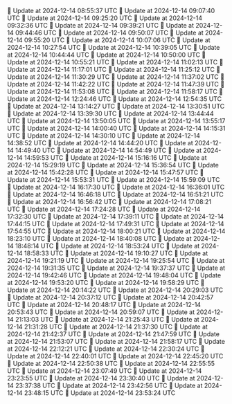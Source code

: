 🔄 Update at 2024-12-14 08:55:37 UTC
🔄 Update at 2024-12-14 09:07:40 UTC
🔄 Update at 2024-12-14 09:25:20 UTC
🔄 Update at 2024-12-14 09:32:36 UTC
🔄 Update at 2024-12-14 09:39:21 UTC
🔄 Update at 2024-12-14 09:44:46 UTC
🔄 Update at 2024-12-14 09:50:07 UTC
🔄 Update at 2024-12-14 09:55:20 UTC
🔄 Update at 2024-12-14 10:07:06 UTC
🔄 Update at 2024-12-14 10:27:54 UTC
🔄 Update at 2024-12-14 10:39:05 UTC
🔄 Update at 2024-12-14 10:44:44 UTC
🔄 Update at 2024-12-14 10:50:00 UTC
🔄 Update at 2024-12-14 10:55:21 UTC
🔄 Update at 2024-12-14 11:02:13 UTC
🔄 Update at 2024-12-14 11:17:01 UTC
🔄 Update at 2024-12-14 11:25:12 UTC
🔄 Update at 2024-12-14 11:30:29 UTC
🔄 Update at 2024-12-14 11:37:02 UTC
🔄 Update at 2024-12-14 11:42:22 UTC
🔄 Update at 2024-12-14 11:47:39 UTC
🔄 Update at 2024-12-14 11:53:08 UTC
🔄 Update at 2024-12-14 11:58:17 UTC
🔄 Update at 2024-12-14 12:24:46 UTC
🔄 Update at 2024-12-14 12:54:35 UTC
🔄 Update at 2024-12-14 13:14:27 UTC
🔄 Update at 2024-12-14 13:30:51 UTC
🔄 Update at 2024-12-14 13:39:30 UTC
🔄 Update at 2024-12-14 13:44:44 UTC
🔄 Update at 2024-12-14 13:50:05 UTC
🔄 Update at 2024-12-14 13:55:17 UTC
🔄 Update at 2024-12-14 14:00:40 UTC
🔄 Update at 2024-12-14 14:15:31 UTC
🔄 Update at 2024-12-14 14:30:10 UTC
🔄 Update at 2024-12-14 14:38:52 UTC
🔄 Update at 2024-12-14 14:44:20 UTC
🔄 Update at 2024-12-14 14:49:40 UTC
🔄 Update at 2024-12-14 14:54:49 UTC
🔄 Update at 2024-12-14 14:59:53 UTC
🔄 Update at 2024-12-14 15:16:16 UTC
🔄 Update at 2024-12-14 15:29:19 UTC
🔄 Update at 2024-12-14 15:36:54 UTC
🔄 Update at 2024-12-14 15:42:28 UTC
🔄 Update at 2024-12-14 15:47:57 UTC
🔄 Update at 2024-12-14 15:53:31 UTC
🔄 Update at 2024-12-14 15:59:09 UTC
🔄 Update at 2024-12-14 16:17:30 UTC
🔄 Update at 2024-12-14 16:36:01 UTC
🔄 Update at 2024-12-14 16:46:18 UTC
🔄 Update at 2024-12-14 16:51:21 UTC
🔄 Update at 2024-12-14 16:56:42 UTC
🔄 Update at 2024-12-14 17:08:21 UTC
🔄 Update at 2024-12-14 17:24:28 UTC
🔄 Update at 2024-12-14 17:32:30 UTC
🔄 Update at 2024-12-14 17:39:11 UTC
🔄 Update at 2024-12-14 17:44:15 UTC
🔄 Update at 2024-12-14 17:49:31 UTC
🔄 Update at 2024-12-14 17:54:55 UTC
🔄 Update at 2024-12-14 18:00:21 UTC
🔄 Update at 2024-12-14 18:23:10 UTC
🔄 Update at 2024-12-14 18:40:08 UTC
🔄 Update at 2024-12-14 18:48:14 UTC
🔄 Update at 2024-12-14 18:53:24 UTC
🔄 Update at 2024-12-14 18:58:33 UTC
🔄 Update at 2024-12-14 19:10:27 UTC
🔄 Update at 2024-12-14 19:21:19 UTC
🔄 Update at 2024-12-14 19:25:54 UTC
🔄 Update at 2024-12-14 19:31:35 UTC
🔄 Update at 2024-12-14 19:37:37 UTC
🔄 Update at 2024-12-14 19:42:46 UTC
🔄 Update at 2024-12-14 19:48:04 UTC
🔄 Update at 2024-12-14 19:53:20 UTC
🔄 Update at 2024-12-14 19:58:29 UTC
🔄 Update at 2024-12-14 20:14:22 UTC
🔄 Update at 2024-12-14 20:29:03 UTC
🔄 Update at 2024-12-14 20:37:12 UTC
🔄 Update at 2024-12-14 20:42:57 UTC
🔄 Update at 2024-12-14 20:48:17 UTC
🔄 Update at 2024-12-14 20:53:43 UTC
🔄 Update at 2024-12-14 20:59:07 UTC
🔄 Update at 2024-12-14 21:13:03 UTC
🔄 Update at 2024-12-14 21:25:43 UTC
🔄 Update at 2024-12-14 21:31:28 UTC
🔄 Update at 2024-12-14 21:37:30 UTC
🔄 Update at 2024-12-14 21:42:37 UTC
🔄 Update at 2024-12-14 21:47:59 UTC
🔄 Update at 2024-12-14 21:53:07 UTC
🔄 Update at 2024-12-14 21:58:17 UTC
🔄 Update at 2024-12-14 22:12:21 UTC
🔄 Update at 2024-12-14 22:30:24 UTC
🔄 Update at 2024-12-14 22:40:01 UTC
🔄 Update at 2024-12-14 22:45:20 UTC
🔄 Update at 2024-12-14 22:50:38 UTC
🔄 Update at 2024-12-14 22:55:55 UTC
🔄 Update at 2024-12-14 23:07:49 UTC
🔄 Update at 2024-12-14 23:23:55 UTC
🔄 Update at 2024-12-14 23:30:40 UTC
🔄 Update at 2024-12-14 23:37:38 UTC
🔄 Update at 2024-12-14 23:42:56 UTC
🔄 Update at 2024-12-14 23:48:15 UTC
🔄 Update at 2024-12-14 23:53:24 UTC
